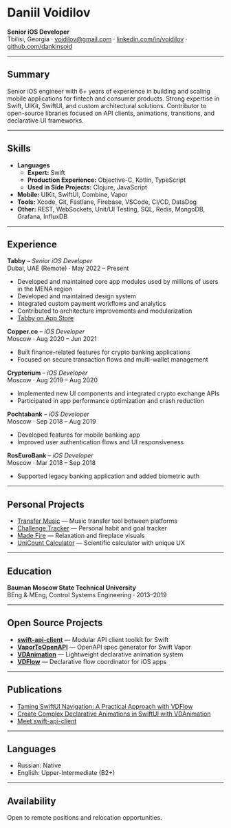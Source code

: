 
# Daniil Voidilov

**Senior iOS Developer**  
Tbilisi, Georgia · [voidilov@gmail.com](mailto:voidilov@gmail.com) · [linkedin.com/in/voidilov](https://linkedin.com/in/voidilov) · [github.com/dankinsoid](https://github.com/dankinsoid)

---

## Summary

Senior iOS engineer with 6+ years of experience in building and scaling mobile applications for fintech and consumer products. Strong expertise in Swift, UIKit, SwiftUI, and custom architectural solutions. Contributor to open-source libraries focused on API clients, animations, transitions, and declarative UI frameworks.

---

## Skills

- **Languages**
  - **Expert:** Swift
  - **Production Experience:** Objective-C, Kotlin, TypeScript
  - **Used in Side Projects:** Clojure, JavaScript
- **Mobile:** UIKit, SwiftUI, Combine, Vapor
- **Tools:** Xcode, Git, Fastlane, Firebase, VSCode, CI/CD, DataDog
- **Other:** REST, WebSockets, Unit/UI Testing, SQL, Redis, MongoDB, Grafana, InfluxDB

---

## Experience

**Tabby** – *Senior iOS Developer*  
Dubai, UAE (Remote) · May 2022 – Present  
- Developed and maintained core app modules used by millions of users in the MENA region
- Developed and maintained design system
- Integrated custom payment workflows and analytics
- Contributed to architecture improvements and modularization
- [Tabby on App Store](https://apps.apple.com/ge/app/tabby-shop-now-pay-later/id1528022364)

**Copper.co** – *iOS Developer*  
Moscow · Aug 2020 – Jun 2021  
- Built finance-related features for crypto banking applications  
- Focused on secure transaction flows and multi-wallet management

**Crypterium** – *iOS Developer*  
Moscow · Aug 2019 – Aug 2020  
- Implemented new UI components and integrated crypto exchange APIs  
- Participated in app performance optimization and crash reduction

**Pochtabank** – *iOS Developer*  
Moscow · Sep 2018 – Aug 2019  
- Developed features for mobile banking app  
- Improved user authentication flows and UI responsiveness

**RosEuroBank** – *iOS Developer*  
Moscow · Mar 2018 – Sep 2018  
- Supported legacy banking application and added biometric auth

---

## Personal Projects

- [Transfer Music](https://apps.apple.com/ge/app/transfer-music/id1471038000) — Music transfer tool between platforms  
- [Challenge Tracker](https://apps.apple.com/ge/app/challenge-tracker/id1512730729) — Personal habit and goal tracker  
- [Made Fire](https://apps.apple.com/ge/app/made-fire/id1496499808) — Relaxation and fireplace visuals  
- [UniCount Calculator](https://apps.apple.com/ge/app/unicount-scientific-calculator/id1034143766) — Scientific calculator with unique UX

---

## Education

**Bauman Moscow State Technical University**  
BEng & MEng, Control Systems Engineering · 2013–2019

---

## Open Source Projects

- **[swift-api-client](https://github.com/dankinsoid/swift-api-client)** — Modular API client toolkit for Swift  
- **[VaporToOpenAPI](https://github.com/dankinsoid/VaporToOpenAPI)** — OpenAPI spec generator for Swift Vapor
- **[VDAnimation](https://github.com/dankinsoid/VDAnimation)** — Lightweight declarative animation system  
- **[VDFlow](https://github.com/dankinsoid/VDFlow)** — Declarative flow coordinator for iOS apps  

---

## Publications

- [Taming SwiftUI Navigation: A Practical Approach with VDFlow](https://medium.com/@voidilov/taming-swiftui-navigation-a-practical-approach-with-vdflow-2aff69e204eb)  
- [Create Complex Declarative Animations in SwiftUI with VDAnimation](https://medium.com/@voidilov/create-complex-declarative-animations-in-swiftui-with-vdanimation-0365e9319ecd)  
- [Meet swift-api-client](https://medium.com/@voidilov/meet-swift-api-client-cb350bc552ca)

---

## Languages

- Russian: Native  
- English: Upper-Intermediate (B2+)

---

## Availability

Open to remote positions and relocation opportunities.  
